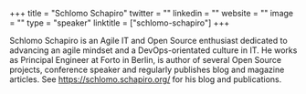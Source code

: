 +++
title = "Schlomo Schapiro"
twitter = ""
linkedin = ""
website = ""
image = ""
type = "speaker"
linktitle = ["schlomo-schapiro"]
+++

Schlomo Schapiro is an Agile IT and Open Source enthusiast dedicated to
advancing an agile mindset and a DevOps-orientated culture in IT. He works as
Principal Engineer at Forto in Berlin, is author of several Open Source
projects, conference speaker and regularly publishes blog and magazine
articles. See https://schlomo.schapiro.org/ for his blog and publications.
